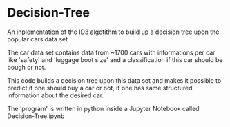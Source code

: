 # Decision-Tree
An inplementation of the ID3 algotithm to build up a decision tree upon the popular cars data set

The car data set contains data from ~1700 cars with informations per car like 'safety' and 'luggage boot size' and a 
classification if this car should be bough or not.

This code builds a decision tree upon this data set and makes it possible to predict if one should buy a car or not, if one has
same structured information about the desired car.

The 'program' is written in python inside a Jupyter Notebook called Decision-Tree.ipynb


